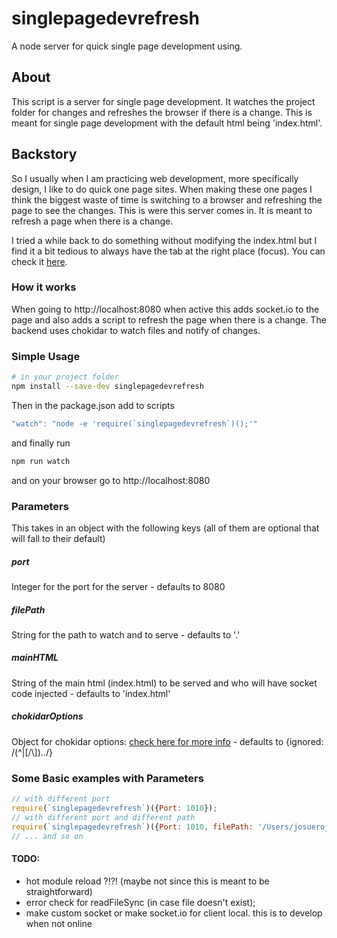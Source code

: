 # singlepagedevrefresh
A node server for quick single page development using.

## About
This script is a server for single page development. It watches the project folder for changes and refreshes the browser if there is a change. This is meant for single page development with the default html being 'index.html'.

## Backstory
So I usually when I am practicing web development, more specifically design, I like to do quick one page sites. When making these one pages I think the biggest waste of time is switching to a browser and refreshing the page to see the changes. This is were this server comes in. It is meant to refresh a page when there is a change.

I tried a while back to do something without modifying the index.html but I find it a bit tedious to always have the tab at the right place (focus). You can check it [here](https://github.com/josuerojasrojas/BrowserRefresh).

### How it works
When going to http://localhost:8080 when active this adds socket.io to the page and also adds a script to refresh the page when there is a change. The backend uses chokidar to watch files and notify of changes.

### Simple Usage
```bash
# in your project folder
npm install --save-dev singlepagedevrefresh
```
Then in the package.json add to scripts
```javascript
"watch": "node -e 'require(`singlepagedevrefresh`)();'"
```
and finally run
```bash
npm run watch
```
and on your browser go to http://localhost:8080

### Parameters
This takes in an object with the following keys (all of them are optional that will fall to their default)
##### port
Integer for the port for the server - defaults to 8080
##### filePath
String for the path to watch and to serve - defaults to '.'
##### mainHTML
String of the main html (index.html) to be served and who will have socket code injected - defaults to 'index.html'
##### chokidarOptions
Object for chokidar options: [check here for more info](https://github.com/paulmillr/chokidar#api) - defaults to {ignored: /(^|[\/\\])\../}

### Some Basic examples with Parameters
```javascript
// with different port
require(`singlepagedevrefresh`)({Port: 1010});
// with different port and different path
require(`singlepagedevrefresh`)({Port: 1010, filePath: '/Users/josuerojasrojas/anotherdir'});
// ... and so on
```

#### TODO:
- hot module reload ?!?! (maybe not since this is meant to be straightforward)
- error check for readFileSync (in case file doesn't exist);
- make custom socket or make socket.io for client local. this is to develop when not online
